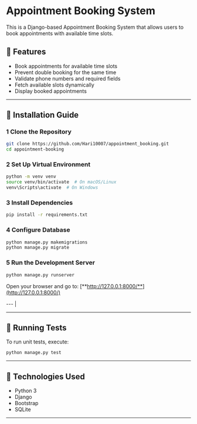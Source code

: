 # Appointment Booking System

This is a Django-based Appointment Booking System that allows users to book appointments with available time slots.

## 🚀 Features

- Book appointments for available time slots
- Prevent double booking for the same time
- Validate phone numbers and required fields
- Fetch available slots dynamically
- Display booked appointments

---

## 📌 Installation Guide

### 1️ Clone the Repository

```bash
git clone https://github.com/Hari10007/appointment_booking.git
cd appointment-booking
```

### 2️ Set Up Virtual Environment

```bash
python -m venv venv
source venv/bin/activate  # On macOS/Linux
venv\Scripts\activate  # On Windows
```

### 3️ Install Dependencies

```bash
pip install -r requirements.txt
```

### 4️ Configure Database

```bash
python manage.py makemigrations
python manage.py migrate
```

### 5 Run the Development Server

```bash
python manage.py runserver
```

Open your browser and go to: [**http://127.0.0.1:8000/**](http://127.0.0.1:8000/)

---               |

---

## 🧪 Running Tests

To run unit tests, execute:

```bash
python manage.py test
```

---

## 📌 Technologies Used

- Python 3
- Django
- Bootstrap
- SQLite

---
